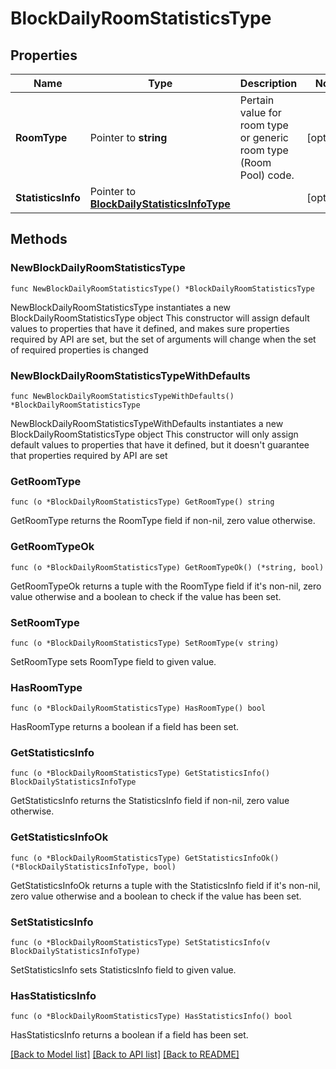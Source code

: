 # BlockDailyRoomStatisticsType

## Properties

Name | Type | Description | Notes
------------ | ------------- | ------------- | -------------
**RoomType** | Pointer to **string** | Pertain value for room type or generic room type (Room Pool) code. | [optional] 
**StatisticsInfo** | Pointer to [**BlockDailyStatisticsInfoType**](BlockDailyStatisticsInfoType.md) |  | [optional] 

## Methods

### NewBlockDailyRoomStatisticsType

`func NewBlockDailyRoomStatisticsType() *BlockDailyRoomStatisticsType`

NewBlockDailyRoomStatisticsType instantiates a new BlockDailyRoomStatisticsType object
This constructor will assign default values to properties that have it defined,
and makes sure properties required by API are set, but the set of arguments
will change when the set of required properties is changed

### NewBlockDailyRoomStatisticsTypeWithDefaults

`func NewBlockDailyRoomStatisticsTypeWithDefaults() *BlockDailyRoomStatisticsType`

NewBlockDailyRoomStatisticsTypeWithDefaults instantiates a new BlockDailyRoomStatisticsType object
This constructor will only assign default values to properties that have it defined,
but it doesn't guarantee that properties required by API are set

### GetRoomType

`func (o *BlockDailyRoomStatisticsType) GetRoomType() string`

GetRoomType returns the RoomType field if non-nil, zero value otherwise.

### GetRoomTypeOk

`func (o *BlockDailyRoomStatisticsType) GetRoomTypeOk() (*string, bool)`

GetRoomTypeOk returns a tuple with the RoomType field if it's non-nil, zero value otherwise
and a boolean to check if the value has been set.

### SetRoomType

`func (o *BlockDailyRoomStatisticsType) SetRoomType(v string)`

SetRoomType sets RoomType field to given value.

### HasRoomType

`func (o *BlockDailyRoomStatisticsType) HasRoomType() bool`

HasRoomType returns a boolean if a field has been set.

### GetStatisticsInfo

`func (o *BlockDailyRoomStatisticsType) GetStatisticsInfo() BlockDailyStatisticsInfoType`

GetStatisticsInfo returns the StatisticsInfo field if non-nil, zero value otherwise.

### GetStatisticsInfoOk

`func (o *BlockDailyRoomStatisticsType) GetStatisticsInfoOk() (*BlockDailyStatisticsInfoType, bool)`

GetStatisticsInfoOk returns a tuple with the StatisticsInfo field if it's non-nil, zero value otherwise
and a boolean to check if the value has been set.

### SetStatisticsInfo

`func (o *BlockDailyRoomStatisticsType) SetStatisticsInfo(v BlockDailyStatisticsInfoType)`

SetStatisticsInfo sets StatisticsInfo field to given value.

### HasStatisticsInfo

`func (o *BlockDailyRoomStatisticsType) HasStatisticsInfo() bool`

HasStatisticsInfo returns a boolean if a field has been set.


[[Back to Model list]](../README.md#documentation-for-models) [[Back to API list]](../README.md#documentation-for-api-endpoints) [[Back to README]](../README.md)


